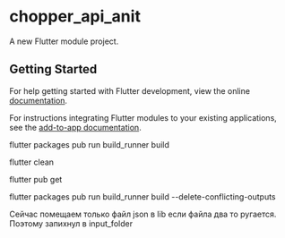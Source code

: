 # chopper_api_anit

A new Flutter module project.

## Getting Started

For help getting started with Flutter development, view the online
[documentation](https://flutter.dev/).

For instructions integrating Flutter modules to your existing applications,
see the [add-to-app documentation](https://flutter.dev/docs/development/add-to-app).

flutter packages pub run build_runner build

flutter clean

flutter pub get

flutter packages pub run build_runner build --delete-conflicting-outputs

Сейчас помещаем только файл json в lib если файла два то ругается. Поэтому запихнул в input_folder
